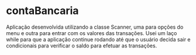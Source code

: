 # contaBancaria

Aplicação desenvolvida utilizando a classe Scanner, uma para opções do menu e outra para entrar com os valores das transações.
Usei um laço while para que a aplicação continue rodando até que o usuário decida sair e condicionais para verificar o saldo para efetuar as transações.
